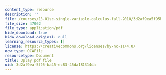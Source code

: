 ```yaml
---
content_type: resource
description: ''
file: /courses/18-01sc-single-variable-calculus-fall-2010/3d2af9ea5f95ba45ec8345da184314da_hjZhPczMkL4.pdf
file_size: 47062
file_type: application/pdf
hide_download: true
hide_download_original: null
learning_resource_types: []
license: https://creativecommons.org/licenses/by-nc-sa/4.0/
ocw_type: OCWFile
resourcetype: Document
title: 3play pdf file
uid: 3d2af9ea-5f95-ba45-ec83-45da184314da
---
```

